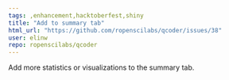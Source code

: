 ```yaml
---
tags: ,enhancement,hacktoberfest,shiny
title: "Add to summary tab"
html_url: "https://github.com/ropenscilabs/qcoder/issues/38"
user: elinw
repo: ropenscilabs/qcoder
---
```


Add more statistics or visualizations to the summary tab. 